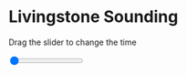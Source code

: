 <h1>Livingstone Sounding</h1>
<p>Drag the slider to change the time</p>

<div class="slidecontainer">
<input oninput='setImage(this)' class="slider" type="range" min="0" max="9" value="0" step="1" />
<img id='img'/>
</div>

<script>
var img = document.getElementById('img');
var img_array = ['/assets/images/skwt/skd_livingstone_wrfout_d01_2020-06-18_12:00:00.png',
'/assets/images/skwt/skd_livingstone_wrfout_d01_2020-06-18_18:00:00.png',
'/assets/images/skwt/skd_livingstone_wrfout_d01_2020-06-19_00:00:00.png',
'/assets/images/skwt/skd_livingstone_wrfout_d01_2020-06-19_06:00:00.png',
'/assets/images/skwt/skd_livingstone_wrfout_d01_2020-06-19_12:00:00.png',
'/assets/images/skwt/skd_livingstone_wrfout_d01_2020-06-19_18:00:00.png',
'/assets/images/skwt/skd_livingstone_wrfout_d01_2020-06-20_00:00:00.png',
'/assets/images/skwt/skd_livingstone_wrfout_d01_2020-06-20_06:00:00.png',
'/assets/images/skwt/skd_livingstone_wrfout_d01_2020-06-20_12:00:00.png',];
function setImage(obj)
{
        var value = obj.value;
        img.src = img_array[value];

}
</script>
